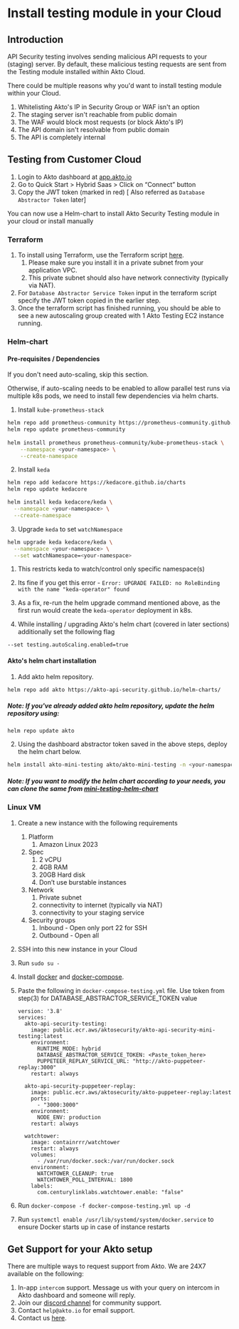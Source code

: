 # Install testing module in your Cloud

## Introduction

API Security testing involves sending malicious API requests to your (staging) server. By default, these malicious testing requests are sent from the Testing module installed within Akto Cloud.

There could be multiple reasons why you'd want to install testing module within your Cloud.

1. Whitelisting Akto's IP in Security Group or WAF isn't an option
2. The staging server isn't reachable from public domain
3. The WAF would block most requests (or block Akto's IP)
4. The API domain isn't resolvable from public domain
5. The API is completely internal

## Testing from Customer Cloud

1. Login to Akto dashboard at [app.akto.io](https://app.akto.io)
2. Go to Quick Start > Hybrid Saas > Click on “Connect” button
3. Copy the JWT token (marked in red) [ Also referred as `Database Abstractor Token` later]

You can now use a Helm-chart to install Akto Security Testing module in your cloud or install manually

### Terraform

1. To install using Terraform, use the Terraform script [here](https://github.com/akto-api-security/infra/blob/feature/quick-setup/templates/mini-testing.tf).
   1. Please make sure you install it in a private subnet from your application VPC.
   2. This private subnet should also have network connectivity (typically via NAT).
2. For `Database Abstractor Service Token` input in the terraform script specify the JWT token copied in the earlier step.
3. Once the terraform script has finished running, you should be able to see a new autoscaling group created with 1 Akto Testing EC2 instance running.

### Helm-chart

#### Pre-requisites / Dependencies
If you don't need auto-scaling, skip this section.

Otherwise, if auto-scaling needs to be enabled to allow parallel test runs via multiple k8s pods, we need to install few dependencies via helm charts.
1. Install `kube-prometheus-stack`
```bash
helm repo add prometheus-community https://prometheus-community.github.io/helm-charts
helm repo update prometheus-community
    
helm install prometheus prometheus-community/kube-prometheus-stack \
	--namespace <your-namespace> \
	--create-namespace
```
2. Install `keda`
```bash
helm repo add kedacore https://kedacore.github.io/charts  
helm repo update kedacore

helm install keda kedacore/keda \
  --namespace <your-namespace> \
  --create-namespace
```
3. Upgrade `keda` to set `watchNamespace`
```bash
helm upgrade keda kedacore/keda \
  --namespace <your-namespace> \
  --set watchNamespace=<your-namespace>
```
   1. This restricts keda to watch/control only specific namespace(s)
   2. Its fine if you get this error - `Error: UPGRADE FAILED: no RoleBinding with the name "keda-operator" found`
   3. As a fix, re-run the helm upgrade command mentioned above, as the first run would create the `keda-operator` deployment in k8s.

4. While installing / upgrading Akto's helm chart (covered in later sections) additionally set the following flag
```
--set testing.autoScaling.enabled=true
```

#### Akto's helm chart installation
1. Add akto helm repository.
```bash
helm repo add akto https://akto-api-security.github.io/helm-charts/
```
##### Note: If you've already added akto helm repository, update the helm repository using:
```bash
helm repo update akto
```
2. Using the dashboard abstractor token saved in the above steps, deploy the helm chart below.
```bash
helm install akto-mini-testing akto/akto-mini-testing -n <your-namespace> --set testing.aktoApiSecurityTesting.env.databaseAbstractorToken="<your-database-abstractor-token>"
```
##### Note: If you want to modify the helm chart according to your needs, you can clone the same from [mini-testing-helm-chart](https://github.com/akto-api-security/helm-charts/tree/master/charts/mini-testing)

### Linux VM

1. Create a new instance with the following requirements
   1. Platform
      1. Amazon Linux 2023
   2. Spec
      1. 2 vCPU
      2. 4GB RAM
      3. 20GB Hard disk
      4. Don’t use burstable instances
   3. Network
      1. Private subnet
      2. connectivity to internet (typically via NAT)
      3. connectivity to your staging service
   4. Security groups
      1. Inbound - Open only port 22 for SSH
      2. Outbound - Open all
2. SSH into this new instance in your Cloud
3. Run `sudo su -`
4. Install [docker](https://github.com/akto-api-security/infra/blob/feature/quick-setup/get-docker.sh) and [docker-compose](https://github.com/akto-api-security/infra/blob/feature/quick-setup/get-docker-compose.sh).
5.  Paste the following in `docker-compose-testing.yml` file. Use token from step(3) for DATABASE\_ABSTRACTOR\_SERVICE\_TOKEN value

    ```
    version: '3.8'
    services:
      akto-api-security-testing:
        image: public.ecr.aws/aktosecurity/akto-api-security-mini-testing:latest
        environment:
          RUNTIME_MODE: hybrid
          DATABASE_ABSTRACTOR_SERVICE_TOKEN: <Paste_token_here>
          PUPPETEER_REPLAY_SERVICE_URL: "http://akto-puppeteer-replay:3000"
        restart: always

      akto-api-security-puppeteer-replay:
        image: public.ecr.aws/aktosecurity/akto-puppeteer-replay:latest
        ports:
          - "3000:3000"
        environment:
          NODE_ENV: production
        restart: always

      watchtower:
        image: containrrr/watchtower
        restart: always
        volumes:
          - /var/run/docker.sock:/var/run/docker.sock
        environment:
          WATCHTOWER_CLEANUP: true
          WATCHTOWER_POLL_INTERVAL: 1800
        labels:
          com.centurylinklabs.watchtower.enable: "false"
    ```
6. Run `docker-compose -f docker-compose-testing.yml up -d`
7. Run `systemctl enable /usr/lib/systemd/system/docker.service` to ensure Docker starts up in case of instance restarts

## Get Support for your Akto setup

There are multiple ways to request support from Akto. We are 24X7 available on the following:

1. In-app `intercom` support. Message us with your query on intercom in Akto dashboard and someone will reply.
2. Join our [discord channel](https://www.akto.io/community) for community support.
3. Contact `help@akto.io` for email support.
4. Contact us [here](https://www.akto.io/contact-us).